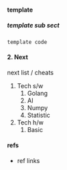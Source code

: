 #### template

##### template sub sect

```
template code
```

#### 2. Next

next list / cheats

1. Tech s/w
   1. Golang
   2. AI
   3. Numpy
   4. Statistic
2. Tech h/w
   1. Basic

#### refs

- ref links
